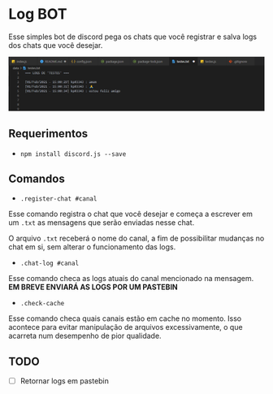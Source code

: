# Log BOT
Esse simples bot de discord pega os chats que você registrar e salva logs dos chats que você desejar.

![image](./assets/image.png "Obrigado Sudano pela ideia de colocar a data e hora :)")

## Requerimentos
- ``npm install discord.js --save``

## Comandos
- ``.register-chat #canal``

Esse comando registra o chat que você desejar e começa a escrever em um ``.txt`` as mensagens que serão enviadas nesse chat.

O arquivo ``.txt`` receberá o nome do canal, a fim de possibilitar mudanças no chat em si, sem alterar o funcionamento das logs.

- ``.chat-log #canal``

Esse comando checa as logs atuais do canal mencionado na mensagem. **EM BREVE ENVIARÁ AS LOGS POR UM PASTEBIN**

- ``.check-cache``

Esse comando checa quais canais estão em cache no momento. Isso acontece para evitar manipulação de arquivos excessivamente, o que acarreta num desempenho de pior qualidade.

## TODO
- [ ] Retornar logs em pastebin